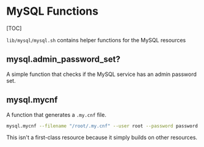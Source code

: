 # MySQL Functions

[TOC]

`lib/mysql/mysql.sh` contains helper functions for the MySQL resources

## mysql.admin_password_set?

A simple function that checks if the MySQL service has an admin password set.

## mysql.mycnf

A function that generates a `.my.cnf` file.

```bash
mysql.mycnf --filename "/root/.my.cnf" --user root --password password
```

This isn't a first-class resource because it simply builds on other resources.

